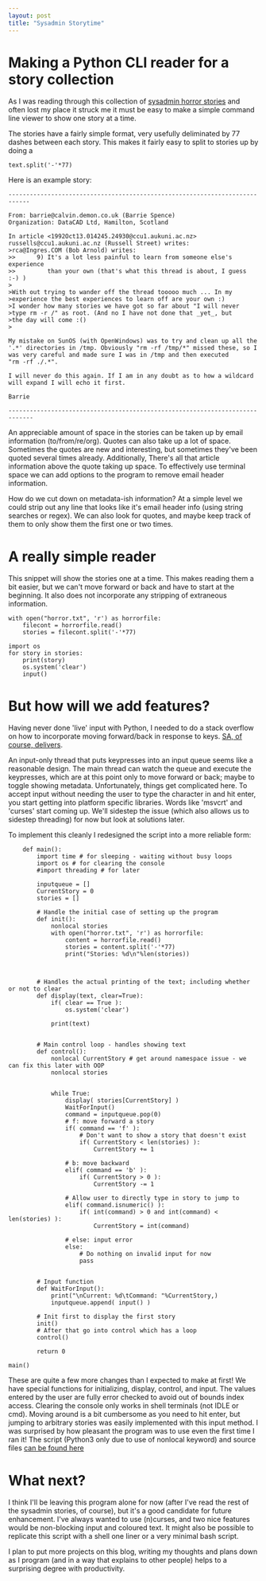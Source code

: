 ```yaml
---
layout: post
title: "Sysadmin Storytime"
---
```


# Making a Python CLI reader for a story collection
As I was reading through this collection of [sysadmin horror stories](http://www-uxsup.csx.cam.ac.uk/misc/horror.txt) and often lost my place it struck me it must be easy to make a simple command line viewer to show one story at a time. 

The stories have a fairly simple format, very usefully deliminated by 77 dashes between each story.
This makes it fairly easy to split to stories up by doing a

    text.split('-'*77)

Here is an example story:

    ----------------------------------------------------------------------------

    From: barrie@calvin.demon.co.uk (Barrie Spence)
    Organization: DataCAD Ltd, Hamilton, Scotland

    In article <1992Oct13.014245.24930@ccu1.aukuni.ac.nz> russells@ccu1.aukuni.ac.nz (Russell Street) writes:
    >rca@Ingres.COM (Bob Arnold) writes:
    >>      9) It's a lot less painful to learn from someone else's experience
    >>         than your own (that's what this thread is about, I guess :-) )
    >
    >With out trying to wander off the thread tooooo much ... In my
    >experience the best experiences to learn off are your own :)
    >I wonder how many stories we have got so far about "I will never
    >type rm -r /" as root. (And no I have not done that _yet_, but
    >the day will come :()
    >

    My mistake on SunOS (with OpenWindows) was to try and clean up all the
    '.*' directories in /tmp. Obviously "rm -rf /tmp/*" missed these, so I
    was very careful and made sure I was in /tmp and then executed
    "rm -rf ./.*".

    I will never do this again. If I am in any doubt as to how a wildcard
    will expand I will echo it first.

    Barrie

    -----------------------------------------------------------------------------

An appreciable amount of space in the stories can be taken up by email information (to/from/re/org).
Quotes can also take up a lot of space. Sometimes the quotes are new and interesting, but sometimes they've been quoted several times already. Additionally, There's all that article information above the quote taking up space.  To effectively use terminal space we can add options to the program to remove email header information.

How do we cut down on metadata-ish information? At a simple level we could strip out any line that looks like it's email header info (using string searches or regex). We can also look for quotes, and maybe keep track of them to only show them the first one or two times.

# A really simple reader
This snippet will show the stories one at a time. This makes reading them a bit easier, but we can't move forward or back and have to start at the beginning. It also does not incorporate any stripping of extraneous information.

	with open("horror.txt", 'r') as horrorfile:
		filecont = horrorfile.read()
		stories = filecont.split('-'*77)

	import os
	for story in stories:
		print(story)
		os.system('clear')
		input()
		
# But how will we add features?
Having never done 'live' input with Python, I needed to do a stack overflow on how to incorporate moving forward/back in response to keys. [SA, of course, delivers](https://stackoverflow.com/questions/9013078/how-to-read-users-input-when-in-loop-and-without-blocking-work-in-this-loop).

An input-only thread that puts keypresses into an input queue seems like a reasonable design. The main thread can watch the queue and execute the keypresses, which are at this point only to move forward or back; maybe to toggle showing metadata. 
Unfortunately, things get complicated here. To accept input without needing the user to type the character in and hit enter, you start getting into platform specific libraries. Words like 'msvcrt' and 'curses' start coming up. We'll sidestep the issue (which also allows us to sidestep threading) for now but look at solutions later.


To implement this cleanly I redesigned the script into a more reliable form:
    
        def main():
            import time # for sleeping - waiting without busy loops
            import os # for clearing the console
            #import threading # for later

            inputqueue = []
            CurrentStory = 0
            stories = []
            
            # Handle the initial case of setting up the program
            def init():
                nonlocal stories
                with open("horror.txt", 'r') as horrorfile:
                    content = horrorfile.read()
                    stories = content.split('-'*77)
                    print("Stories: %d\n"%len(stories))
                
                
                
            # Handles the actual printing of the text; including whether or not to clear
            def display(text, clear=True):
                if( clear == True ):
                    os.system('clear')

                print(text)
            
            
            # Main control loop - handles showing text
            def control():
                nonlocal CurrentStory # get around namespace issue - we can fix this later with OOP
                nonlocal stories
                
                    
                while True:
                    display( stories[CurrentStory] )
                    WaitForInput()
                    command = inputqueue.pop(0)
                    # f: move forward a story
                    if( command == 'f' ):
                        # Don't want to show a story that doesn't exist
                        if( CurrentStory < len(stories) ):
                            CurrentStory += 1
                        
                    # b: move backward
                    elif( command == 'b' ):
                        if( CurrentStory > 0 ):
                            CurrentStory -= 1

                    # Allow user to directly type in story to jump to
                    elif( command.isnumeric() ):
                        if( int(command) > 0 and int(command) < len(stories) ):
                            CurrentStory = int(command)
                            
                    # else: input error
                    else:
                        # Do nothing on invalid input for now
                        pass            
            
            
            # Input function
            def WaitForInput():
                print("\nCurrent: %d\tCommand: "%CurrentStory,)
                inputqueue.append( input() )

            # Init first to display the first story
            init()
            # After that go into control which has a loop
            control()

            return 0

    main()

These are quite a few more changes than I expected to make at first! We have special functions for initializing, display, control, and input. The values entered by the user are fully error checked to avoid out of bounds index access. Clearing the console only works in shell terminals (not IDLE or cmd). 
Moving around is a bit cumbersome as you need to hit enter, but jumping to arbitrary stories was easily implemented with this input method.
I was surprised by how pleasant the program was to use even the first time I ran it! The script (Python3 only due to use of nonlocal keyword) and source files [can be found here](https://github.com/SuperThunder/SuperThunder.github.io/tree/master/content/HorrorStories)

# What next?
I think I'll be leaving this program alone for now (after I've read the rest of the sysadmin stories, of course), but it's a good candidate for future enhancement. I've always wanted to use (n)curses, and two nice features would be non-blocking input and coloured text.
It might also be possible to replicate this script with a shell one liner or a very minimal bash script.

I plan to put more projects on this blog, writing my thoughts and plans down as I program (and in a way that explains to other people) helps to a surprising degree with productivity.
